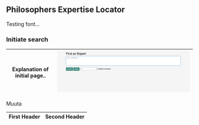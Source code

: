 ## Philosophers Expertise Locator
Testing font...

### Initiate search

 Explanation of initial page.. | ![Screenshot of home page](./img/init.png)
| ------------- | ------------- |


Muuta

| First Header  | Second Header |
| ------------- | ------------- |
